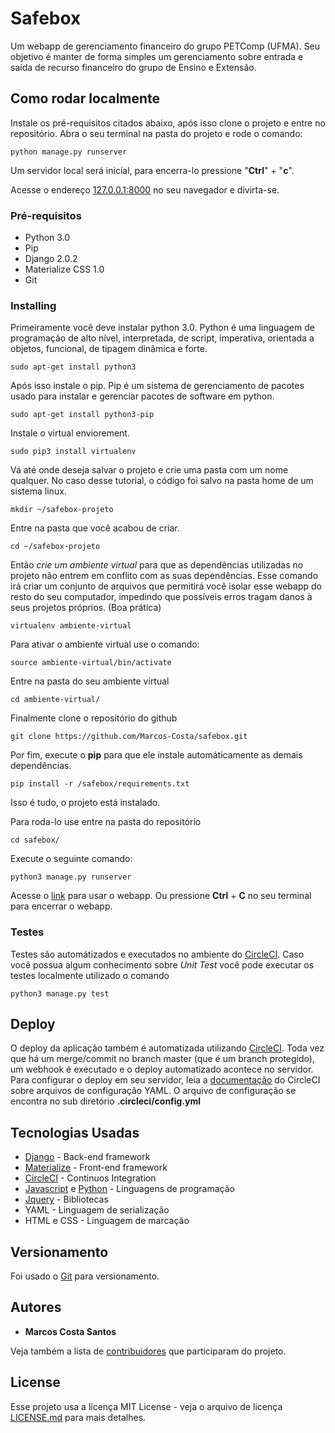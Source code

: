 # Safebox

Um webapp de gerenciamento financeiro do grupo PETComp (UFMA).
Seu objetivo é manter de forma simples um gerenciamento sobre entrada e saída de recurso financeiro do grupo de Ensino e Extensão.

## Como rodar localmente

Instale os pré-requisitos citados abaixo, após isso clone o projeto e entre no repositório.
Abra o seu terminal na pasta do projeto e rode o comando:

```
python manage.py runserver
```

Um servidor local será inicial, para encerra-lo pressione "**Ctrl**" + "**c**".

Acesse o endereço [127.0.0.1:8000](http://127.0.0.1:8000/) no seu navegador e divirta-se.

### Pré-requisitos

* Python 3.0
* Pip
* Django 2.0.2
* Materialize CSS 1.0
* Git

### Installing

Primeiramente você deve instalar python 3.0. Python é uma linguagem de programação de alto nível, interpretada, de script, imperativa, orientada a objetos, funcional, de tipagem dinâmica e forte. 

```
sudo apt-get install python3
```

Após isso instale o pip. Pip é um sistema de gerenciamento de pacotes usado para instalar e gerenciar pacotes de software em python.

```
sudo apt-get install python3-pip
```
Instale o virtual enviorement.
```
sudo pip3 install virtualenv
```
Vá até onde deseja salvar o projeto e crie uma pasta com um nome qualquer. No caso desse tutorial, o código foi salvo na pasta home de um sistema linux.
```
mkdir ~/safebox-projeto
```
Entre na pasta que você acabou de criar.
```
cd ~/safebox-projeto
```
Então *crie um ambiente virtual* para que as dependências utilizadas no projeto não entrem em conflito com as suas dependências. Esse comando irá criar um conjunto de arquivos que permitirá você isolar esse webapp do resto do seu computador, impedindo que possíveis erros tragam danos à seus projetos próprios. (Boa prática)
```
virtualenv ambiente-virtual
```
Para ativar o ambiente virtual use o comando:
```
source ambiente-virtual/bin/activate
```
Entre na pasta do seu ambiente virtual 
```
cd ambiente-virtual/
```
Finalmente clone o repositório do github
```
git clone https://github.com/Marcos-Costa/safebox.git
```
Por fim, execute o **pip** para que ele instale automáticamente as demais dependências.
```
pip install -r /safebox/requirements.txt
```
Isso é tudo, o projeto está instalado.

Para roda-lo use entre na pasta do repositório
```
cd safebox/
```
Execute o seguinte comando:
```
python3 manage.py runserver
```
Acesse o [link](http://127.0.0.1:8000/) para usar o webapp. Ou pressione **Ctrl** + **C** no seu terminal para encerrar o webapp.

### Testes

Testes são automátizados e executados no ambiente do [CircleCI](http://circleci.com/).
Caso você possua algum conhecimento sobre *Unit Test* você pode executar os testes
localmente utilizado o comando

```
python3 manage.py test
```

## Deploy

O deploy da aplicação também é automatizada utilizando [CircleCI](http://circleci.com/). Toda vez que há um merge/commit no branch master (que é um branch protegido), um webhook é executado e o deploy automatizado acontece no servidor.
Para configurar o deploy em seu servidor, leia a [documentação](https://circleci.com/docs/1.0/introduction-to-continuous-deployment/) do CircleCI sobre arquivos de configuração YAML.
O arquivo de configuração se encontra no sub diretório **.circleci/config.yml**

## Tecnologias Usadas

* [Django](https://www.djangoproject.com/) - Back-end framework 
* [Materialize](http://materializecss.com/) - Front-end framework
* [CircleCI](https://circleci.com/) - Continuos Integration 
* [Javascript](https://www.javascript.com/) e [Python](https://www.python.org/) - Linguagens de programação
* [Jquery](https://jquery.com/) - Bibliotecas
* YAML - Linguagem de serialização
* HTML e CSS - Linguagem de marcação

## Versionamento

Foi usado o [Git](https://git-scm.com/) para versionamento.

## Autores

* **Marcos Costa Santos**

Veja também a lista de [contribuidores](https://github.com/your/project/contributors) que participaram do projeto.

## License

Esse projeto usa a licença MIT License - veja o arquivo de licença [LICENSE.md](https://github.com/Marcos-Costa/safebox/blob/master/LICENSE) para mais detalhes.
